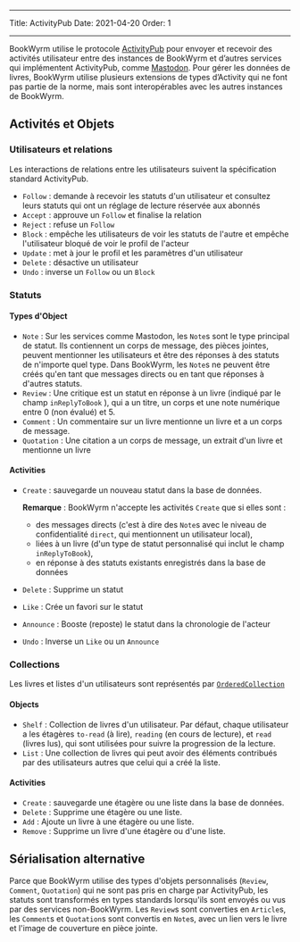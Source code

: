 - - -
Title: ActivityPub Date: 2021-04-20 Order: 1
- - -

BookWyrm utilise le protocole [ActivityPub](http://activitypub.rocks/) pour envoyer et recevoir des activités utilisateur entre des instances de BookWyrm et d’autres services qui implémentent ActivityPub, comme [Mastodon](https://joinmastodon.org/). Pour gérer les données de livres, BookWyrm utilise plusieurs extensions de types d’Activity qui ne font pas partie de la norme, mais sont interopérables avec les autres instances de BookWyrm.

## Activités et Objets

### Utilisateurs et relations
Les interactions de relations entre les utilisateurs suivent la spécification standard ActivityPub.

- `Follow` : demande à recevoir les statuts d'un utilisateur et consultez leurs statuts qui ont un réglage de lecture réservée aux abonnés
- `Accept` : approuve un `Follow` et finalise la relation
- `Reject` : refuse un `Follow`
- `Block` : empêche les utilisateurs de voir les statuts de l'autre et empêche l'utilisateur bloqué de voir le profil de l'acteur
- `Update` : met à jour le profil et les paramètres d'un utilisateur
- `Delete` : désactive un utilisateur
- `Undo` : inverse un `Follow` ou un `Block`

### Statuts
#### Types d'Object

- `Note` : Sur les services comme Mastodon, les `Note`s sont le type principal de statut. Ils contiennent un corps de message, des pièces jointes, peuvent mentionner les utilisateurs et être des réponses à des statuts de n'importe quel type. Dans BookWyrm, les `Note`s ne peuvent être créés qu'en tant que messages directs ou en tant que réponses à d'autres statuts.
- `Review` : Une critique est un statut en réponse à un livre (indiqué par le champ `inReplyToBook` ), qui a un titre, un corps et une note numérique entre 0 (non évalué) et 5.
- `Comment` : Un commentaire sur un livre mentionne un livre et a un corps de message.
- `Quotation` : Une citation a un corps de message, un extrait d'un livre et mentionne un livre


#### Activities

- `Create` : sauvegarde un nouveau statut dans la base de données.

   **Remarque** : BookWyrm n'accepte les activités `Create` que si elles sont :

   - des messages directs (c'est à dire des `Note`s avec le niveau de confidentialité `direct`, qui mentionnent un utilisateur local),
   - liées à un livre (d'un type de statut personnalisé qui inclut le champ `inReplyToBook`),
   - en réponse à des statuts existants enregistrés dans la base de données
- `Delete` : Supprime un statut
- `Like` : Crée un favori sur le statut
- `Announce` : Booste (reposte) le statut dans la chronologie de l'acteur
- `Undo` : Inverse un `Like` ou un `Announce`

### Collections
Les livres et listes d'un utilisateurs sont représentés par [`OrderedCollection`](https://www.w3.org/TR/activitystreams-vocabulary/#dfn-orderedcollection)

#### Objects

- `Shelf` : Collection de livres d'un utilisateur. Par défaut, chaque utilisateur a les étagères `to-read` (à lire), `reading` (en cours de lecture), et `read` (livres lus), qui sont utilisées pour suivre la progression de la lecture.
- `List` : Une collection de livres qui peut avoir des éléments contribués par des utilisateurs autres que celui qui a créé la liste.

#### Activities

- `Create` : sauvegarde une étagère ou une liste dans la base de données.
- `Delete` : Supprime une étagère ou une liste.
- `Add` : Ajoute un livre à une étagère ou une liste.
- `Remove` : Supprime un livre d'une étagère ou d'une liste.


## Sérialisation alternative
Parce que BookWyrm utilise des types d'objets personnalisés (`Review`, `Comment`, `Quotation`) qui ne sont pas pris en charge par ActivityPub, les statuts sont transformés en types standards lorsqu'ils sont envoyés ou vus par des services non-BookWyrm. Les `Review`s sont converties en `Article`s, les `Comment`s et `Quotation`s sont convertis en `Note`s, avec un lien vers le livre et l'image de couverture en pièce jointe.
